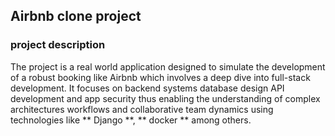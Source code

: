 ## Airbnb clone project ##
### project description ###
The project is a real world application designed to simulate the development of a robust booking like Airbnb which involves a deep dive into full-stack development. It focuses on backend systems database design API development and app security thus enabling the understanding of complex architectures workflows and collaborative team dynamics using technologies like ** Django **, ** docker ** among others.
